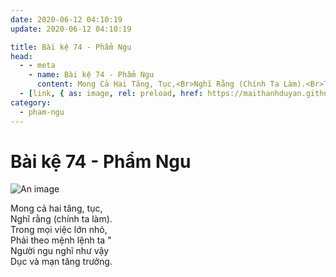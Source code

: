 ```yaml
---
date: 2020-06-12 04:10:19
update: 2020-06-12 04:10:19

title: Bài kệ 74 - Phẩm Ngu
head:
  - - meta
    - name: Bài kệ 74 - Phẩm Ngu
      content: Mong Cả Hai Tăng, Tục,<Br>Nghĩ Rằng (Chính Ta Làm).<Br>Trong Mọi Việc Lớn Nhỏ,<Br>Phải Theo Mệnh Lệnh Ta ”<Br>Người Ngu Nghĩ Như Vậy<Br>Dục Và Mạn Tăng Trưởng.<Br>
  - [link, { as: image, rel: preload, href: https://maithanhduyan.github.io/kinh-phap-cu/img/pham-ngu/pham-ngu-074.jpg }]
category:
  - pham-ngu
---
```


# Bài kệ 74 - Phẩm Ngu

![An image](/img/pham-ngu/pham-ngu-074.jpg)

Mong cả hai tăng, tục,<br>Nghĩ rằng (chính ta làm).<br>Trong mọi việc lớn nhỏ,<br>Phải theo mệnh lệnh ta ”<br>Người ngu nghĩ như vậy<br>Dục và mạn tăng trưởng.<br>
